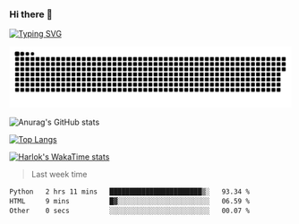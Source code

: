 ### Hi there 👋

<!--
**wray-le/wray-lee* is a ✨ _special_ ✨ repository because its `README.md` (this file) appears on your GitHub profile.

Here are some ideas to get you started:

- 🔭 I’m currently working on ...
- 🌱 I’m currently learning ...
- 👯 I’m looking to collaborate on ...
- 🤔 I’m looking for help with ...
- 💬 Ask me about ...
- 📫 How to reach me: ...
- 😄 Pronouns: ...
- ⚡ Fun fact: ...
-->
[![Typing SVG](https://readme-typing-svg.herokuapp.com?color=91BEF0&vCenter=true&lines=This+is+Wray's+profile;A+noob+developer)](https://git.io/typing-svg)

<p align="center"><a href=#><img src="image/contributions.svg"></a></p>  

![Anurag's GitHub stats](https://github-readme-stats.vercel.app/api?username=wray-lee&show_icons=true&theme=tokyonight)


[![Top Langs](https://github-readme-stats.vercel.app/api/top-langs/?username=wray-lee&exclude_repo=wray-lee.github.io,wray-lee&layout=donut)](https://github.com/anuraghazra/github-readme-stats)


[![Harlok's WakaTime stats](https://github-readme-stats.vercel.app/api/wakatime?username=wray)](https://github.com/anuraghazra/github-readme-stats)

> Last week time

<!--START_SECTION:waka-->

```txt
Python   2 hrs 11 mins   ███████████████████████▒░   93.34 %
HTML     9 mins          █▓░░░░░░░░░░░░░░░░░░░░░░░   06.59 %
Other    0 secs          ░░░░░░░░░░░░░░░░░░░░░░░░░   00.07 %
```

<!--END_SECTION:waka-->
